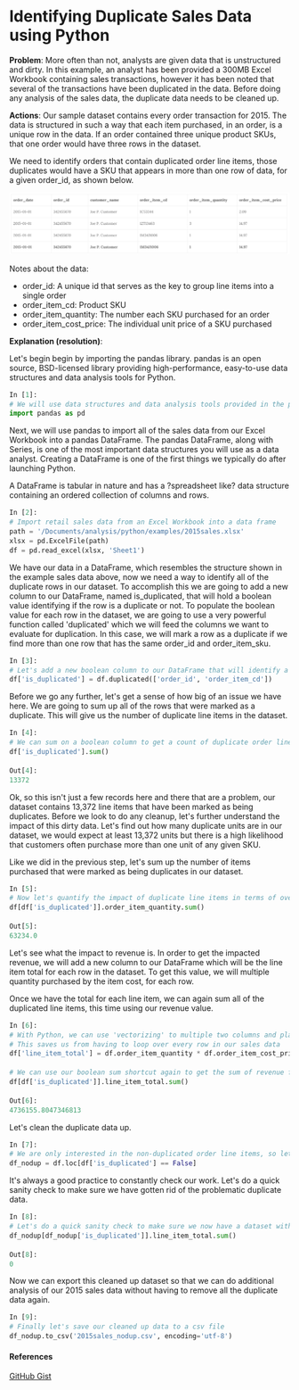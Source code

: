 # Identifying Duplicate Sales Data using Python

__Problem__: More often than not, analysts are given data that is unstructured and dirty. In this example, an analyst has been provided a 300MB Excel Workbook containing sales transactions, however it has been noted that several of the transactions have been duplicated in the data. Before doing any analysis of the sales data, the duplicate data needs to be cleaned up.

__Actions__: Our sample dataset contains every order transaction for 2015. The data is structured in such a way that each item purchased, in an order, is a unique row in the data. If an order contained three unique product SKUs, that one order would have three rows in the dataset.

We need to identify orders that contain duplicated order line items, those duplicates would have a SKU that appears in more than one row of data, for a given order_id, as shown below.

![Duplicate Data Example](/images/python_duplicate_order_example.png)


Notes about the data:

  * order\_id: A unique id that serves as the key to group line items into a single order
  * order\_item\_cd: Product SKU
  * order\_item\_quantity: The number each SKU purchased for an order
  * order\_item\_cost\_price: The individual unit price of a SKU purchased

__Explanation (resolution)__:

Let\'s begin begin by importing the pandas library. pandas is an open source, BSD-licensed library providing high-performance, easy-to-use data structures and data analysis tools for Python.

```python
In [1]:
# We will use data structures and data analysis tools provided in the pandas library
import pandas as pd
```
Next, we will use pandas to import all of the sales data from our Excel Workbook into a pandas DataFrame. The pandas DataFrame, along with Series, is one of the most important data structures you will use as a data analyst. Creating a DataFrame is one of the first things we typically do after launching Python.

A DataFrame is tabular in nature and has a ?spreadsheet like? data structure containing an ordered collection of columns and rows.

```python
In [2]:
# Import retail sales data from an Excel Workbook into a data frame
path = '/Documents/analysis/python/examples/2015sales.xlsx'
xlsx = pd.ExcelFile(path)
df = pd.read_excel(xlsx, 'Sheet1')
```

We have our data in a DataFrame, which resembles the structure shown in the example sales data above, now we need a way to identify all of the duplicate rows in our dataset. To accomplish this we are going to add a new column to our DataFrame, named is\_duplicated, that will hold a boolean value identifying if the row is a duplicate or not. To populate the boolean value for each row in the dataset, we are going to use a very powerful function called \'duplicated\' which we will feed the columns we want to evaluate for duplication. In this case, we will mark a row as a duplicate if we find more than one row that has the same order\_id and order\_item\_sku.

```python
In [3]:
# Let's add a new boolean column to our DataFrame that will identify a duplicated order line item (False=Not a duplicate; True=Duplicate)
df['is_duplicated'] = df.duplicated(['order_id', 'order_item_cd'])
```

Before we go any further, let\'s get a sense of how big of an issue we have here. We are going to sum up all of the rows that were marked as a duplicate. This will give us the number of duplicate line items in the dataset.

```python
In [4]:
# We can sum on a boolean column to get a count of duplicate order line items
df['is_duplicated'].sum()

Out[4]:
13372
```
Ok, so this isn\'t just a few records here and there that are a problem, our dataset contains 13,372 line items that have been marked as being duplicates. Before we look to do any cleanup, let\'s further understand the impact of this dirty data. Let\'s find out how many duplicate units are in our dataset, we would expect at least 13,372 units but there is a high likelihood that customers often purchase more than one unit of any given SKU.

Like we did in the previous step, let\'s sum up the number of items purchased that were marked as being duplicates in our dataset.

```python
In [5]:
# Now let's quantify the impact of duplicate line items in terms of over counted units sold
df[df['is_duplicated']].order_item_quantity.sum()

Out[5]:
63234.0
```

Let\'s see what the impact to revenue is. In order to get the impacted revenue, we will add a new column to our DataFrame which will be the line item total for each row in the dataset. To get this value, we will multiple quantity purchased by the item cost, for each row.

Once we have the total for each line item, we can again sum all of the duplicated line items, this time using our revenue value.

```python
In [6]:
# With Python, we can use 'vectorizing' to multiple two columns and place the result in a new column
# This saves us from having to loop over every row in our sales data
df['line_item_total'] = df.order_item_quantity * df.order_item_cost_price

# We can use our boolean sum shortcut again to get the sum of revenue from duplicated order line items
df[df['is_duplicated']].line_item_total.sum()

Out[6]:
4736155.8047346813
```

Let\'s clean the duplicate data up.

```python
In [7]:
# We are only interested in the non-duplicated order line items, so let's get those now
df_nodup = df.loc[df['is_duplicated'] == False]
```

It\'s always a good practice to constantly check our work. Let\'s do a quick sanity check to make sure we have gotten rid of the problematic duplicate data.

```python
In [8]:
# Let's do a quick sanity check to make sure we now have a dataset with no identified duplicate order line items
df_nodup[df_nodup['is_duplicated']].line_item_total.sum()

Out[8]:
0
```

Now we can export this cleaned up dataset so that we can do additional analysis of our 2015 sales data without having to remove all the duplicate data again.

```python
In [9]:
# Finally let's save our cleaned up data to a csv file
df_nodup.to_csv('2015sales_nodup.csv', encoding='utf-8')
```

#### References

[GitHub Gist](https://gist.github.com/33sticks/b092f7e45b1fc089e360)